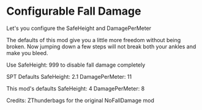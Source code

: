 # Configurable Fall Damage

Let's you configure the SafeHeight and DamagePerMeter

The defaults of this mod give you a little more freedom without being broken.
Now jumping down a few steps will not break both your ankles and make you bleed.

Use SafeHeight: 999 to disable fall damage completely

SPT Defaults
SafeHeight: 2.1
DamagePerMeter: 11

This mod's defaults
SafeHeight: 4
DamagePerMeter: 8

Credits:
ZThunderbags for the original NoFallDamage mod
